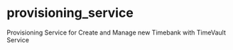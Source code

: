 # provisioning_service
Provisioning Service for Create and Manage new Timebank with TimeVault Service
